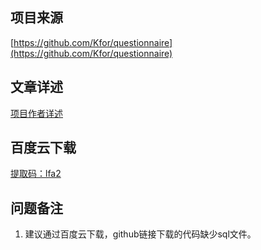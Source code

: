 ## 项目来源
[https://github.com/Kfor/questionnaire](https://github.com/Kfor/questionnaire)
## 文章详述
[项目作者详述](https://github.com/Kfor/questionnaire)
## 百度云下载
[提取码：lfa2](https://pan.baidu.com/s/1YRd7UQy_fpU3i9bsQavuMA)
## 问题备注
1. 建议通过百度云下载，github链接下载的代码缺少sql文件。